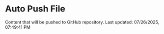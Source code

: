 # Auto Push File

Content that will be pushed to GitHub repository.
Last updated: 07/26/2025, 07:49:41 PM